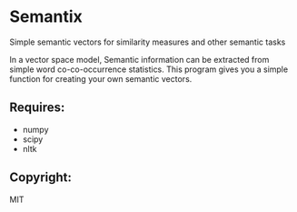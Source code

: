 # Semantix

Simple semantic vectors for similarity measures and other semantic tasks

In a vector space model, Semantic information can be extracted from simple word co-co-occurrence statistics. This program gives you a simple function for creating your own semantic vectors. 

Requires:
---------

* numpy
* scipy
* nltk

Copyright:
----------
MIT

